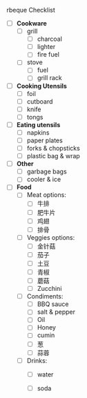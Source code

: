 rbeque Checklist

- [ ] **Cookware**
    - [ ] grill
        - [ ] charcoal
        - [ ] lighter
        - [ ] fire fuel
    - [ ] stove
        - [ ] fuel
        - [ ] grill rack 

- [ ] **Cooking Utensils**
    - [ ] foil
    - [ ] cutboard
    - [ ] knife
    - [ ] tongs

- [ ] **Eating utensils**
    - [ ] napkins
    - [ ] paper plates
    - [ ] forks & chopsticks
    - [ ] plastic bag & wrap

- [ ] **Other**
    - [ ] garbage bags
    - [ ] cooler & ice

- [ ] **Food**
    - [ ] Meat options:
        - [ ] 牛排
        - [ ] 肥牛片
        - [ ] 鸡翅
        - [ ] 排骨
    - [ ] Veggies options:
        - [ ] 金针菇
        - [ ] 茄子
        - [ ] 土豆
        - [ ] 青椒
        - [ ] 蘑菇
        - [ ] Zucchini
    - [ ] Condiments:
        - [ ] BBQ sauce
        - [ ] salt & pepper
        - [ ] Oil
        - [ ] Honey
        - [ ] cumin
        - [ ] 葱
        - [ ] 蒜蓉
    - [ ] Drinks: 
        - [ ] water 
        - [ ] soda


